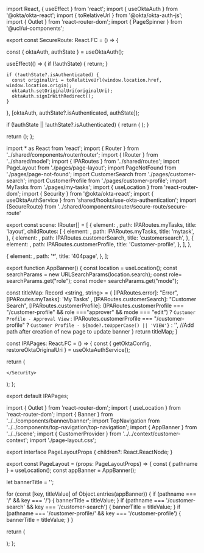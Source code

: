 import React, { useEffect } from 'react';
import { useOktaAuth } from '@okta/okta-react';
import { toRelativeUrl } from '@okta/okta-auth-js';
import { Outlet } from 'react-router-dom';
import { PageSpinner } from '@ucl/ui-components';


export const SecureRoute: React.FC = () => {

  const { oktaAuth, authState } = useOktaAuth();

  useEffect(() => {
    if (!authState) {
      return;
    }

    if (!authState?.isAuthenticated) {
      const originalUri = toRelativeUrl(window.location.href, window.location.origin);
      oktaAuth.setOriginalUri(originalUri);
      oktaAuth.signInWithRedirect();
    }
    
  }, [oktaAuth, authState?.isAuthenticated, authState]);

  if (!authState || !authState?.isAuthenticated) {
    return (
      <PageSpinner
        isLoading
        spinnerTestId="loading-spinner"
      />
    );
  }

  return (<Outlet />);
};





import * as React from 'react';
import { Router } from '../shared/components/router/router';
import { IRouter } from '../shared/model';
import { IPARoutes } from '../shared/routes';
import PageLayout from './pages/page-layout';
import PageNotFound from './pages/page-not-found';
import CustomerSearch from './pages/customer-search';
import CustomerProfile from './pages/customer-profile';
import MyTasks from './pages/my-tasks';
import { useLocation } from 'react-router-dom';
import { Security } from '@okta/okta-react';
import { useOktaAuthService } from 'shared/hooks/use-okta-authentication';
import {SecureRoute} from '../shared/components/router/secure-route/secure-route'

export const scene: IRouter[] = [
  {
    element: <SecureRoute /> ,
    path: IPARoutes.myTasks,
    title: 'layout',
    childRoutes: [
      {
        element: <MyTasks />,
        path: IPARoutes.myTasks,
        title: 'mytask',
      },
      {
        element: <CustomerSearch/>,
        path: IPARoutes.customerSearch,
        title: 'customersearch',
      },
      {
        element: <CustomerProfile />,
        path:  IPARoutes.customerProfile,
        title: 'Customer-profile',
      },
    ],
  },
  
  {
    element: <PageNotFound />,
    path: '*',
    title: '404page',
  },
];

export function AppBanner() {
  const location = useLocation();
  const searchParams = new URLSearchParams(location.search);
  const role= searchParams.get("role");
  const mode= searchParams.get("mode");

  const titleMap: Record <string, string> = {
    [IPARoutes.error]: "Error",
    [IPARoutes.myTasks]: 'My Tasks' ,
    [IPARoutes.customerSearch]: "Customer Search",
    [IPARoutes.customerProfile]: (IPARoutes.customerProfile === "/customer-profile" && role ==="approver" && mode === "edit") ? `Customer Profile - Approval View` : IPARoutes.customerProfile === "/customer-profile" ? `Customer Profile - ${mode?.toUpperCase() || 'VIEW'}` : '',
    //Add path after creation of new page to update banner
  }
  return titleMap;
}

const IPAPages: React.FC = () => {
  const { getOktaConfig, restoreOktaOriginalUri } = useOktaAuthService();

  return (
    <Security
      oktaAuth={getOktaConfig()}
      restoreOriginalUri={restoreOktaOriginalUri}
    >
      <PageLayout>
        <Router pages={scene} />
      </PageLayout>
      
    </Security>
  );
};

export default IPAPages;


import { Outlet } from 'react-router-dom';
import { useLocation } from 'react-router-dom';
import { Banner } from '../../components/banner/banner';
import TopNavigation from '../../components/top-navigation/top-navigation';
import { AppBanner } from '../../scene';
import { CustomerProvider } from '../../context/customer-context';
import './page-layout.css';

export interface PageLayoutProps {
  children?: React.ReactNode;
}

export const PageLayout = (props: PageLayoutProps) => {
  const { pathname } = useLocation();
  const appBanner = AppBanner();

  let bannerTitle = '';

  for (const [key, titleValue] of Object.entries(appBanner)) {
    if (pathname === '/' && key === '/') {
      bannerTitle = titleValue;
    }
    if (pathname === '/customer-search' && key === '/customer-search') {
      bannerTitle = titleValue;
    }
    if (pathname === '/customer-profile/' && key === '/customer-profile') {
      bannerTitle = titleValue;
    }
  }

  return (
    <CustomerProvider>
      <TopNavigation />
      <Banner title={bannerTitle} />
      <div className="page-layout">
        <Outlet />
      </div>
    </CustomerProvider>
  );
};



